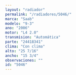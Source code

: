 ```yaml
---
layout: "radiador"
permalink: "/radiadores/5046/"
marca: "Saab"
modelo: "9-3"
ano: "2006"
motor: "L4 2.0"
transmision: "Automática"
parte: "24418341"
clima: "Con clima"
alto: "25 7/16"
ancho: "15 3/4"
observaciones: ""
id: "5046"
---
```


